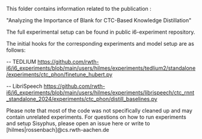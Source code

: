 This folder contains information related to the publication :

"Analyzing the Importance of Blank for CTC-Based Knowledge Distillation"

The full experimental setup can be found in public i6-experiment repository.

The initial hooks for the corresponding experiments and model setup are as follows:

-- TEDLIUM
https://github.com/rwth-i6/i6_experiments/blob/main/users/hilmes/experiments/tedlium2/standalone/experiments/ctc_phon/finetune_hubert.py

-- LibriSpeech
https://github.com/rwth-i6/i6_experiments/blob/main/users/hilmes/experiments/librispeech/ctc_rnnt_standalone_2024/experiments/ctc_phon/distill_baselines.py

Please note that most of the code was not specifically cleaned up and may contain unrelated experiments. For questions on how to run experiments and setup Sisyphus, please open an issue here or write to [hilmes|rossenbach]@cs.rwth-aachen.de
